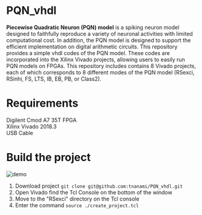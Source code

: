 # PQN_vhdl

**Piecewise Quadratic Neuron (PQN) model** is a spiking neuron model designed to faithfully reproduce a variety of neuronal activities with limited computational cost.
In addition, the PQN model is designed to support the efficient implementation on digital arithmetic circuits.
This repository provides a simple vhdl codes of the PQN model. These codes are incorporated into the Xilinx Vivado projects, allowing users to easily run PQN models on FPGAs.
This repository includes contains 8 Vivado projects, each of which corresponds to 8 different modes of the PQN model (RSexci, RSinhi, FS, LTS, IB, EB, PB, or Class2).

# Requirements
Digilent Cmod A7 35T FPGA  
Xilinx Vivado 2018.3  
USB Cable  

# Build the project
![demo](https://user-images.githubusercontent.com/108346049/193576760-82d99c17-4d2c-4bf7-8e6f-20115ab6aac5.png)
1. Download project `git clone git@github.com:tnanami/PQN_vhdl.git`
2. Open Vivado find the Tcl Console on the bottom of the window
3. Move to the "RSexci" directory on the Tcl console
4. Enter the command `source ./create_project.tcl`
